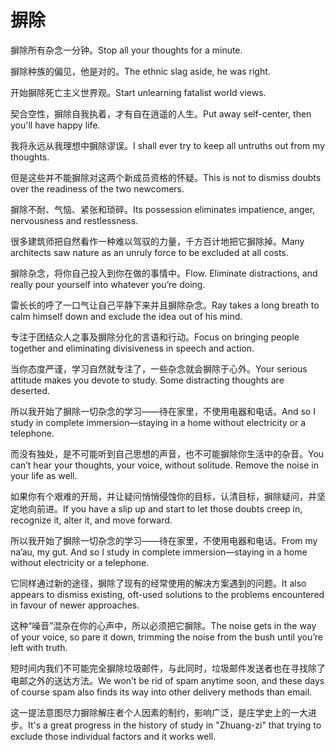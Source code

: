 # 摒除

<p><span class="chinese">摒除所有杂念一分钟。</span><span class="english">Stop all your thoughts for a minute.</span></p>

<p><span class="chinese">摒除种族的偏见，他是对的。</span><span class="english">The ethnic slag aside, he was right.</span></p>

<p><span class="chinese">开始摒除死亡主义世界观。</span><span class="english">Start unlearning fatalist world views.</span></p>

<p><span class="chinese">契合空性，摒除自我执着，才有自在逍遥的人生。</span><span class="english">Put away self-center, then you'll have happy life.</span></p>

<p><span class="chinese">我将永远从我理想中摒除谬误。</span><span class="english">I shall ever try to keep all untruths out from my thoughts.</span></p>

<p><span class="chinese">但是这些并不能摒除对这两个新成员资格的怀疑。</span><span class="english">This is not to dismiss doubts over the readiness of the two newcomers.</span></p>

<p><span class="chinese">摒除不耐、气恼、紧张和琐碎。</span><span class="english">Its possession eliminates impatience, anger, nervousness and restlessness.</span></p>

<p><span class="chinese">很多建筑师把自然看作一种难以驾驭的力量，千方百计地把它摒除掉。</span><span class="english">Many architects saw nature as an unruly force to be excluded at all costs.</span></p>

<p><span class="chinese">摒除杂念，将你自己投入到你在做的事情中。</span><span class="english">Flow. Eliminate distractions, and really pour yourself into whatever you’re doing.</span></p>

<p><span class="chinese">雷长长的呼了一口气让自己平静下来并且摒除杂念。</span><span class="english">Ray takes a long breath to calm himself down and exclude the idea out of his mind.</span></p>

<p><span class="chinese">专注于团结众人之事及摒除分化的言语和行动。</span><span class="english">Focus on bringing people together and eliminating divisiveness in speech and action.</span></p>

<p><span class="chinese">当你态度严谨，学习自然就专注了，一些杂念就会摒除于心外。</span><span class="english">Your serious attitude makes you devote to study. Some distracting thoughts are deserted.</span></p>

<p><span class="chinese">所以我开始了摒除一切杂念的学习——待在家里，不使用电器和电话。</span><span class="english">And so I study in complete immersion—staying in a home without electricity or a telephone.</span></p>

<p><span class="chinese">而没有独处，是不可能听到自己思想的声音，也不可能摒除你生活中的杂音。</span><span class="english">You can’t hear your thoughts, your voice, without solitude. Remove the noise in your life as well.</span></p>

<p><span class="chinese">如果你有个艰难的开局，并让疑问悄悄侵蚀你的目标，认清目标，摒除疑问，并坚定地向前进。</span><span class="english">If you have a slip up and start to let those doubts creep in, recognize it, alter it, and move forward.</span></p>

<p><span class="chinese">所以我开始了摒除一切杂念的学习——待在家里，不使用电器和电话。</span><span class="english">From my na’au, my gut. And so I study in complete immersion—staying in a home without electricity or a telephone.</span></p>

<p><span class="chinese">它同样通过新的途径，摒除了现有的经常使用的解决方案遇到的问题。</span><span class="english">It also appears to dismiss existing, oft-used solutions to the problems encountered in favour of newer approaches.</span></p>

<p><span class="chinese">这种“噪音”混杂在你的心声中，所以必须把它摒除。</span><span class="english">The noise gets in the way of your voice, so pare it down, trimming the noise from the bush until you’re left with truth.</span></p>

<p><span class="chinese">短时间内我们不可能完全摒除垃圾邮件，与此同时，垃圾邮件发送者也在寻找除了电邮之外的送达方法。</span><span class="english">We won’t be rid of spam anytime soon, and these days of course spam also finds its way into other delivery methods than email.</span></p>

<p><span class="chinese">这一提法意图尽力摒除解庄者个人因素的制约，影响广泛，是庄学史上的一大进步。</span><span class="english">It's a great progress in the history of study in "Zhuang-zi" that trying to exclude those individual factors and it works well.</span></p>

